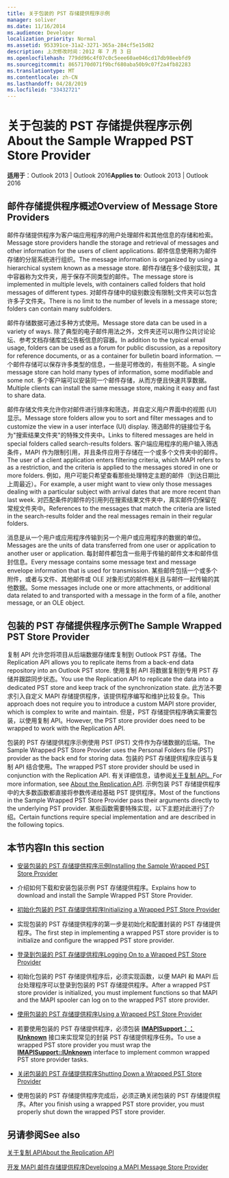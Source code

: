 ```yaml
---
title: 关于包装的 PST 存储提供程序示例
manager: soliver
ms.date: 11/16/2014
ms.audience: Developer
localization_priority: Normal
ms.assetid: 953391ce-31a2-3271-365a-284cf5e15d82
description: 上次修改时间：2012 年 7 月 3 日
ms.openlocfilehash: 779dd96c4f07c0c5eee60ae046cd17db98eebfd9
ms.sourcegitcommit: 8657170d071f9bcf680aba50b9c07f2a4fb82283
ms.translationtype: MT
ms.contentlocale: zh-CN
ms.lasthandoff: 04/28/2019
ms.locfileid: "33432721"
---
```

# <a name="about-the-sample-wrapped-pst-store-provider"></a><span data-ttu-id="291e5-103">关于包装的 PST 存储提供程序示例</span><span class="sxs-lookup"><span data-stu-id="291e5-103">About the Sample Wrapped PST Store Provider</span></span>

 
  
<span data-ttu-id="291e5-104">**适用于**：Outlook 2013 | Outlook 2016</span><span class="sxs-lookup"><span data-stu-id="291e5-104">**Applies to**: Outlook 2013 | Outlook 2016</span></span> 
  
## <a name="overview-of-message-store-providers"></a><span data-ttu-id="291e5-105">邮件存储提供程序概述</span><span class="sxs-lookup"><span data-stu-id="291e5-105">Overview of Message Store Providers</span></span>

<span data-ttu-id="291e5-106">邮件存储提供程序为客户端应用程序的用户处理邮件和其他信息的存储和检索。</span><span class="sxs-lookup"><span data-stu-id="291e5-106">Message store providers handle the storage and retrieval of messages and other information for the users of client applications.</span></span> <span data-ttu-id="291e5-107">邮件信息使用称为邮件存储的分层系统进行组织。</span><span class="sxs-lookup"><span data-stu-id="291e5-107">The message information is organized by using a hierarchical system known as a message store.</span></span> <span data-ttu-id="291e5-108">邮件存储在多个级别实现，其中容器称为文件夹，用于保存不同类型的邮件。</span><span class="sxs-lookup"><span data-stu-id="291e5-108">The message store is implemented in multiple levels, with containers called folders that hold messages of different types.</span></span> <span data-ttu-id="291e5-109">对邮件存储中的级别数没有限制;文件夹可以包含许多子文件夹。</span><span class="sxs-lookup"><span data-stu-id="291e5-109">There is no limit to the number of levels in a message store; folders can contain many subfolders.</span></span>
  
<span data-ttu-id="291e5-110">邮件存储数据可通过多种方式使用。</span><span class="sxs-lookup"><span data-stu-id="291e5-110">Message store data can be used in a variety of ways.</span></span> <span data-ttu-id="291e5-111">除了典型的电子邮件用法之外，文件夹还可以用作公共讨论论坛、参考文档存储库或公告板信息的容器。</span><span class="sxs-lookup"><span data-stu-id="291e5-111">In addition to the typical email usage, folders can be used as a forum for public discussion, as a repository for reference documents, or as a container for bulletin board information.</span></span> <span data-ttu-id="291e5-112">一个邮件存储可以保存许多类型的信息，一些是可修改的，有些则不能。</span><span class="sxs-lookup"><span data-stu-id="291e5-112">A single message store can hold many types of information, some modifiable and some not.</span></span> <span data-ttu-id="291e5-113">多个客户端可以安装同一个邮件存储，从而方便且快速共享数据。</span><span class="sxs-lookup"><span data-stu-id="291e5-113">Multiple clients can install the same message store, making it easy and fast to share data.</span></span>
  
<span data-ttu-id="291e5-114">邮件存储文件夹允许你对邮件进行排序和筛选，并自定义用户界面中的视图 (UI) 显示。</span><span class="sxs-lookup"><span data-stu-id="291e5-114">Message store folders allow you to sort and filter messages and to customize the view in a user interface (UI) display.</span></span> <span data-ttu-id="291e5-115">筛选邮件的链接位于名为"搜索结果文件夹"的特殊文件夹中。</span><span class="sxs-lookup"><span data-stu-id="291e5-115">Links to filtered messages are held in special folders called search-results folders.</span></span> <span data-ttu-id="291e5-116">客户端应用程序的用户输入筛选条件，MAPI 作为限制引用，并且条件应用于存储在一个或多个文件夹中的邮件。</span><span class="sxs-lookup"><span data-stu-id="291e5-116">The user of a client application enters filtering criteria, which MAPI refers to as a restriction, and the criteria is applied to the messages stored in one or more folders.</span></span> <span data-ttu-id="291e5-117">例如，用户可能只希望查看那些处理特定主题的邮件（到达日期比上周最近）。</span><span class="sxs-lookup"><span data-stu-id="291e5-117">For example, a user might want to view only those messages dealing with a particular subject with arrival dates that are more recent than last week.</span></span> <span data-ttu-id="291e5-118">对匹配条件的邮件的引用列在搜索结果文件夹中，真实邮件仍保留在常规文件夹中。</span><span class="sxs-lookup"><span data-stu-id="291e5-118">References to the messages that match the criteria are listed in the search-results folder and the real messages remain in their regular folders.</span></span>
  
<span data-ttu-id="291e5-119">消息是从一个用户或应用程序传输到另一个用户或应用程序的数据的单位。</span><span class="sxs-lookup"><span data-stu-id="291e5-119">Messages are the units of data transferred from one user or application to another user or application.</span></span> <span data-ttu-id="291e5-120">每封邮件都包含一些用于传输的邮件文本和邮件信封信息。</span><span class="sxs-lookup"><span data-stu-id="291e5-120">Every message contains some message text and message envelope information that is used for transmission.</span></span> <span data-ttu-id="291e5-121">某些邮件包括一个或多个附件，或者与文件、其他邮件或 OLE 对象形式的邮件相关且与邮件一起传输的其他数据。</span><span class="sxs-lookup"><span data-stu-id="291e5-121">Some messages include one or more attachments, or additional data related to and transported with a message in the form of a file, another message, or an OLE object.</span></span>
  
## <a name="the-sample-wrapped-pst-store-provider"></a><span data-ttu-id="291e5-122">包装的 PST 存储提供程序示例</span><span class="sxs-lookup"><span data-stu-id="291e5-122">The Sample Wrapped PST Store Provider</span></span>

<span data-ttu-id="291e5-123">复制 API 允许您将项目从后端数据存储库复制到 Outlook PST 存储。</span><span class="sxs-lookup"><span data-stu-id="291e5-123">The Replication API allows you to replicate items from a back-end data repository into an Outlook PST store.</span></span> <span data-ttu-id="291e5-124">使用复制 API 将数据复制到专用 PST 存储并跟踪同步状态。</span><span class="sxs-lookup"><span data-stu-id="291e5-124">You use the Replication API to replicate the data into a dedicated PST store and keep track of the synchronization state.</span></span> <span data-ttu-id="291e5-125">此方法不要求引入自定义 MAPI 存储提供程序，该提供程序编写和维护比较复杂。</span><span class="sxs-lookup"><span data-stu-id="291e5-125">This approach does not require you to introduce a custom MAPI store provider, which is complex to write and maintain.</span></span> <span data-ttu-id="291e5-126">但是，PST 存储提供程序确实需要包装，以使用复制 API。</span><span class="sxs-lookup"><span data-stu-id="291e5-126">However, the PST store provider does need to be wrapped to work with the Replication API.</span></span>
  
<span data-ttu-id="291e5-127">包装的 PST 存储提供程序示例使用 PST (PST) 文件作为存储数据的后端。</span><span class="sxs-lookup"><span data-stu-id="291e5-127">The Sample Wrapped PST Store Provider uses the Personal Folders file (PST) provider as the back end for storing data.</span></span> <span data-ttu-id="291e5-128">包装的 PST 存储提供程序应该与复制 API 结合使用。</span><span class="sxs-lookup"><span data-stu-id="291e5-128">The wrapped PST store provider should be used in conjunction with the Replication API.</span></span> <span data-ttu-id="291e5-129">有关详细信息，请参阅[关于复制 API。](about-the-replication-api.md)</span><span class="sxs-lookup"><span data-stu-id="291e5-129">For more information, see [About the Replication API](about-the-replication-api.md).</span></span> <span data-ttu-id="291e5-130">示例包装 PST 存储提供程序中的大多数函数都直接将参数传递给基础 PST 提供程序。</span><span class="sxs-lookup"><span data-stu-id="291e5-130">Most of the functions in the Sample Wrapped PST Store Provider pass their arguments directly to the underlying PST provider.</span></span> <span data-ttu-id="291e5-131">某些函数需要特殊实现，以下主题对此进行了介绍。</span><span class="sxs-lookup"><span data-stu-id="291e5-131">Certain functions require special implementation and are described in the following topics.</span></span>
  
## <a name="in-this-section"></a><span data-ttu-id="291e5-132">本节内容</span><span class="sxs-lookup"><span data-stu-id="291e5-132">In this section</span></span>

- [<span data-ttu-id="291e5-133">安装包装的 PST 存储提供程序示例</span><span class="sxs-lookup"><span data-stu-id="291e5-133">Installing the Sample Wrapped PST Store Provider</span></span>](installing-the-sample-wrapped-pst-store-provider.md)
    
- <span data-ttu-id="291e5-134">介绍如何下载和安装包装示例 PST 存储提供程序。</span><span class="sxs-lookup"><span data-stu-id="291e5-134">Explains how to download and install the Sample Wrapped PST Store Provider.</span></span>
    
- [<span data-ttu-id="291e5-135">初始化包装的 PST 存储提供程序</span><span class="sxs-lookup"><span data-stu-id="291e5-135">Initializing a Wrapped PST Store Provider</span></span>](initializing-a-wrapped-pst-store-provider.md)
    
- <span data-ttu-id="291e5-136">实现包装的 PST 存储提供程序的第一步是初始化和配置封装的 PST 存储提供程序。</span><span class="sxs-lookup"><span data-stu-id="291e5-136">The first step in implementing a wrapped PST store provider is to initialize and configure the wrapped PST store provider.</span></span>
    
- [<span data-ttu-id="291e5-137">登录到包装的 PST 存储提供程序</span><span class="sxs-lookup"><span data-stu-id="291e5-137">Logging On to a Wrapped PST Store Provider</span></span>](logging-on-to-a-wrapped-pst-store-provider.md)
    
- <span data-ttu-id="291e5-138">初始化包装的 PST 存储提供程序后，必须实现函数，以便 MAPI 和 MAPI 后台处理程序可以登录到包装的 PST 存储提供程序。</span><span class="sxs-lookup"><span data-stu-id="291e5-138">After a wrapped PST store provider is initialized, you must implement functions so that MAPI and the MAPI spooler can log on to the wrapped PST store provider.</span></span>
    
- [<span data-ttu-id="291e5-139">使用包装的 PST 存储提供程序</span><span class="sxs-lookup"><span data-stu-id="291e5-139">Using a Wrapped PST Store Provider</span></span>](using-a-wrapped-pst-store-provider.md)
    
- <span data-ttu-id="291e5-140">若要使用包装的 PST 存储提供程序，必须包装 **[IMAPISupport：：IUnknown](imapisupportiunknown.md)** 接口来实现常见的封装 PST 存储提供程序任务。</span><span class="sxs-lookup"><span data-stu-id="291e5-140">To use a wrapped PST store provider you must wrap the **[IMAPISupport::IUnknown](imapisupportiunknown.md)** interface to implement common wrapped PST store provider tasks.</span></span> 
    
- [<span data-ttu-id="291e5-141">关闭包装的 PST 存储提供程序</span><span class="sxs-lookup"><span data-stu-id="291e5-141">Shutting Down a Wrapped PST Store Provider</span></span>](shutting-down-a-wrapped-pst-store-provider.md)
    
- <span data-ttu-id="291e5-142">使用包装的 PST 存储提供程序完成后，必须正确关闭包装的 PST 存储提供程序。</span><span class="sxs-lookup"><span data-stu-id="291e5-142">After you finish using a wrapped PST store provider, you must properly shut down the wrapped PST store provider.</span></span>
    
## <a name="see-also"></a><span data-ttu-id="291e5-143">另请参阅</span><span class="sxs-lookup"><span data-stu-id="291e5-143">See also</span></span>



[<span data-ttu-id="291e5-144">关于复制 API</span><span class="sxs-lookup"><span data-stu-id="291e5-144">About the Replication API</span></span>](about-the-replication-api.md)
  
[<span data-ttu-id="291e5-145">开发 MAPI 邮件存储提供程序</span><span class="sxs-lookup"><span data-stu-id="291e5-145">Developing a MAPI Message Store Provider</span></span>](developing-a-mapi-message-store-provider.md)

